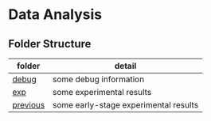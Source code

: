 # Data Analysis

## Folder Structure

folder | detail
--- | ---
[debug](debug) | some debug information
[exp](exp) | some experimental results
[previous](previous) | some early-stage experimental results